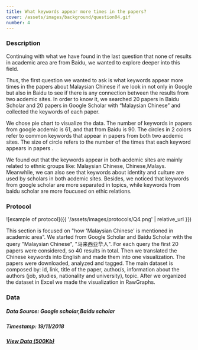 ```yaml
---
title: What keywords appear more times in the papers?
cover: /assets/images/background/question04.gif
number: 4
---
```

### Description
Continuing with what we have found in the last question that none of results in academic area are from Baidu, we wanted to explore deeper into this field.    

Thus, the first question we wanted to ask is what keywords appear more times in the papers about Malaysian Chinese if we look in not only in Google but also in Baidu to see if there is any connection between the results from two acdemic sites. In order to know it, we searched 20 papers in Baidu Scholar and 20 papers in Google Scholar with “Malaysian Chinese” and collected the keywords of each paper.

We chose pie chart to visualize the data. The number of keywords in papers from google acdemic is 61, and that from Baidu is 90. The circles in 2 colors refer to common keywords that appear in papers from both two acdemic sites. The size of circle refers to the number of the times that each keyword appears in papers . 

We found out that the keywords appear in both acdemic sites are mainly related to ethnic groups like: Malaysian Chinese, Chinese,Malays. Meanwhile, we can also see that keywords about identity and culture are used by scholars in both acdemic sites. Besides, we noticed that keywords from google scholar are more separated in topics, while keywords from baidu scholar are more foucused on ethic relations.


### Protocol

![example of protocol]({{ '/assets/images/protocols/Q4.png' | relative_url }})

This section is focused on "how 'Malaysian Chinese' is mentioned in academic area". We started from Google Scholar and Baidu Scholar with the query "Malaysian Chinese", "马来西亚华人". For each query the first 20 papers were considered, so 40 results in total. Then we translated the Chinese keywords into English and made them into one visualization.
The papers were downloaded, analyzed and tagged. The main dataset is composed by: id, link, title of the paper, author/s, information about the authors (job, studies, nationality and university), topic. After we organized the dataset in Excel we made the visualization in RawGraphs.

### Data
##### Data Source: Google scholar,Baidu scholar
##### Timestamp: 19/11/2018
##### [View Data (500Kb)](http://densitydesign.org/)
